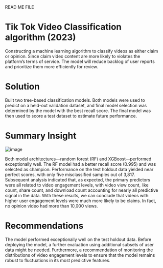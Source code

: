READ ME FILE

# Tik Tok Video Classification algorithm (2023)
Constructing a machine learning algorithm to classify videos as either claim or opinion. Since claim video content are more likely to violates the platform’s terms of service. The model will reduce backlog of user reports and prioritize them more efficiently for review.

# Solution	
Built two tree-based classification models. Both models were used to predict on a held-out validation dataset, and final model selection was determined by the model with the best recall score. The final model was then used to score a test dataset to estimate future performance.

# Summary Insight
 ![image](https://github.com/user-attachments/assets/d905e630-f349-451d-bfd3-92e3387902b3)

Both model architectures—random forest (RF) and XGBoost—performed exceptionally well. The RF model had a better recall score (0.995) and was selected as champion.
Performance on the test holdout data yielded near perfect scores, with only five misclassified samples out of 3,817.
Subsequent analysis indicated that, as expected, the primary predictors were all related to video engagement levels, with video view count, like count, share count, and download count accounting for nearly all predictive signal in the data. With these results, we can conclude that videos with higher user engagement levels were much more likely to be claims. In fact, no opinion video had more than 10,000 views.

# Recommendations
The model performed exceptionally well on the test holdout data. Before deploying the model, a further evaluation using additional subsets of user data might be needed. Furthermore, a recommendation of monitoring the distributions of video engagement levels to ensure that the model remains robust to fluctuations in its most predictive features.

